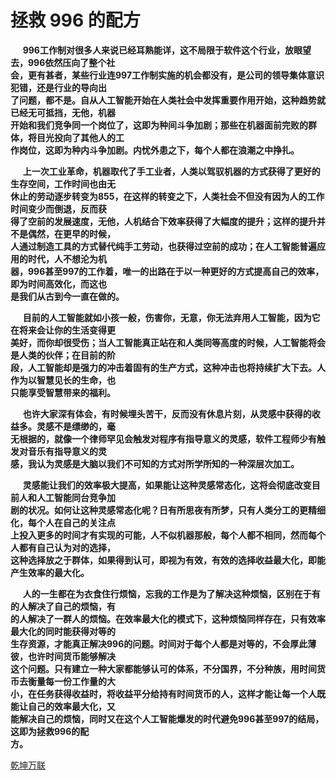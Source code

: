 # 拯救 996 的配方 

&nbsp;&nbsp;&nbsp;&nbsp;&nbsp;**996工作制对很多人来说已经耳熟能详，这不局限于软件这个行业，放眼望去，996依然压向了整个社<br/>会，更有甚者，某些行业连997工作制实施的机会都没有，是公司的领导集体意识犯错，还是行业的导向出<br/>了问题，都不是。自从人工智能开始在人类社会中发挥重要作用开始，这种趋势就已经无可抵挡，无他，机器<br/>开始和我们竞争同一个岗位了，这即为种间斗争加剧；那些在机器面前完败的群体，将目光投向了其他人的工<br/>作岗位，这即为种内斗争加剧。内忧外患之下，每个人都在浪潮之中挣扎。**

&nbsp;&nbsp;&nbsp;&nbsp;&nbsp;**上一次工业革命，机器取代了手工业者，人类以驾驭机器的方式获得了更好的生存空间，工作时间也由无<br/>休止的劳动逐步转变为855，在这样的转变之下，人类社会不但没有因为人的工作时间变少而倒退，反而获<br/>得了空前的发展速度，无他，人机结合下效率获得了大幅度的提升；这样的提升并不是偶然，在更早的时候，<br/>人通过制造工具的方式替代纯手工劳动，也获得过空前的成功；在人工智能普遍应用的时代，人不想沦为机<br/>器，996甚至997的工作着，唯一的出路在于以一种更好的方式提高自己的效率，即为时间高效化，而这也<br/>是我们从古到今一直在做的。**

&nbsp;&nbsp;&nbsp;&nbsp;&nbsp;**目前的人工智能就如小孩一般，伤害你，无意，你无法弃用人工智能，因为它在将来会让你的生活变得更<br/>美好，而你却很受伤；当人工智能真正站在和人类同等高度的时候，人工智能将会是人类的伙伴；在目前的阶<br/>段，人工智能却是强力的冲击着固有的生产方式，这种冲击也将持续扩大下去。人作为以智慧见长的生命，也<br/>只能享受智慧带来的福利。**

&nbsp;&nbsp;&nbsp;&nbsp;&nbsp;**也许大家深有体会，有时候埋头苦干，反而没有休息片刻，从灵感中获得的收益多。灵感不是缥缈的，毫<br/>无根据的，就像一个律师罕见会触发对程序有指导意义的灵感，软件工程师少有触发对音乐有指导意义的灵<br/>感，我认为灵感是大脑以我们不可知的方式对所学所知的一种深层次加工。**

&nbsp;&nbsp;&nbsp;&nbsp;&nbsp;**灵感能让我们的效率极大提高，如果能让这种灵感常态化，这将会彻底改变目前人和人工智能同台竞争加<br/>剧的状况。如何让这种灵感常态化呢？日有所思夜有所梦，只有人类分工的更精细化，每个人在自己的关注点<br/>上投入更多的时间才有实现的可能，人不似机器那般，每个人都不相同，然而每个人都有自己认为对的选择，<br/>这种选择放之于群体，如果得到认可，即视为有效，有效的选择收益最大化，即能产生效率的最大化。**

&nbsp;&nbsp;&nbsp;&nbsp;&nbsp;**人的一生都在为衣食住行烦恼，忘我的工作是为了解决这种烦恼，区别在于有的人解决了自己的烦恼，有<br/>的人解决了一群人的烦恼。在效率最大化的模式下，这种烦恼同样存在，只有效率最大化的同时能获得对等的<br/>生存资源，才能真正解决996的问题。时间对于每个人都是对等的，不会厚此薄彼，也许时间货币能够解决<br/>这个问题。只有建立一种大家都能够认可的体系，不分国界，不分种族，用时间货币去衡量每一份工作量的大<br/>小，在任务获得收益时，将收益平分给持有时间货币的人，这样才能让每一个人既能让自己的效率最大化，又<br/>能解决自己的烦恼，同时又在这个人工智能爆发的时代避免996甚至997的结局，这即为拯救996的配<br/>方。**

[乾坤万联](http://39.105.146.63/symphony/article/1553937361255)